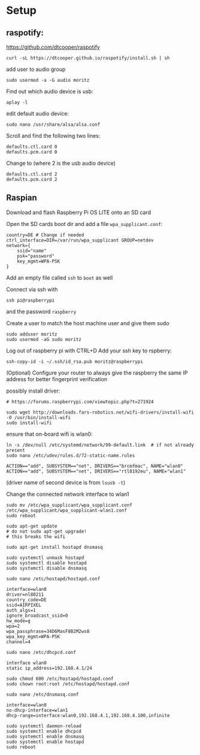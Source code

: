 # Setup

## raspotify:
https://github.com/dtcooper/raspotify
```
curl -sL https://dtcooper.github.io/raspotify/install.sh | sh
```

add user to audio group
```
sudo usermod -a -G audio moritz
```

Find out which audio device is usb:
```
aplay -l
```

edit default audio device:
```
sudo nano /usr/share/alsa/alsa.conf
```
Scroll and find the following two lines:
```
defaults.ctl.card 0
defaults.pcm.card 0
```

Change to (where 2 is the usb audio device)
```
defaults.ctl.card 2
defaults.pcm.card 2
```


## Raspian

Download and flash Raspberry Pi OS LITE onto an SD card

Open the SD cards boot dir and add a file `wpa_supplicant.conf`:
```
country=DE # Change if needed
ctrl_interface=DIR=/var/run/wpa_supplicant GROUP=netdev
network={
    ssid="name"
    psk="password"
    key_mgmt=WPA-PSK
}
```

Add an empty file called `ssh` to `boot` as well

Connect via ssh with
```
ssh pi@raspberrypi
```
and the password `raspberry`

Create a user to match the host machine user and give them sudo

```
sudo adduser moritz
sudo usermod -aG sudo moritz
```

Log out of raspberry pi with CTRL+D
Add your ssh key to rspberry:
```
ssh-copy-id -i ~/.ssh/id_rsa.pub moritz@raspberrypi
```

(Optional) Configure your router to always give the raspberry the same IP address for better fingerprint verification

possibly install driver:
```
# https://forums.raspberrypi.com/viewtopic.php?t=271924

sudo wget http://downloads.fars-robotics.net/wifi-drivers/install-wifi -O /usr/bin/install-wifi
sudo install-wifi
```


ensure that on-board wifi is wlan0:
```
ln -s /dev/null /etc/systemd/network/99-default.link  # if not already present 
sudo nano /etc/udev/rules.d/72-static-name.rules
```
```
ACTION=="add", SUBSYSTEM=="net", DRIVERS=="brcmfmac", NAME="wlan0"
ACTION=="add", SUBSYSTEM=="net", DRIVERS=="rtl8192eu", NAME="wlan1"
```

(driver name of second device is from `lsusb -t`)


Change the connected network interface to wlan1
```
sudo mv /etc/wpa_supplicant/wpa_supplicant.conf /etc/wpa_supplicant/wpa_supplicant-wlan1.conf
sudo reboot
```

```
sudo apt-get update
# do not sudo apt-get upgrade!
# this breaks the wifi
```


```
sudo apt-get install hostapd dnsmasq
```

```
sudo systemctl unmask hostapd
sudo systemctl disable hostapd
sudo systemctl disable dnsmasq
```

```
sudo nano /etc/hostapd/hostapd.conf
```

```
interface=wlan0
driver=nl80211
country_code=DE
ssid=AIRPIXEL
auth_algs=1
ignore_broadcast_ssid=0
hw_mode=g
wpa=2
wpa_passphrase=34D6MasF8B2M2ws8
wpa_key_mgmt=WPA-PSK
channel=4
```

```
sudo nano /etc/dhcpcd.conf
```

```
interface wlan0
static ip_address=192.168.4.1/24
```

```
sudo chmod 600 /etc/hostapd/hostapd.conf
sudo chown root:root /etc/hostapd/hostapd.conf
```

```
sudo nano /etc/dnsmasq.conf
```
```
interface=wlan0
no-dhcp-interface=wlan1
dhcp-range=interface:wlan0,192.168.4.1,192.168.4.100,infinite
```

```
sudo systemctl daemon-reload
sudo systemctl enable dhcpcd
sudo systemctl enable dnsmasq
sudo systemctl enable hostapd
sudo reboot
```


